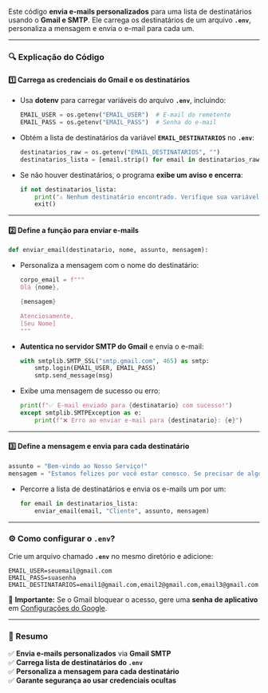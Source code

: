 
Este código **envia e-mails personalizados** para uma lista de destinatários usando o **Gmail e SMTP**. Ele carrega os destinatários de um arquivo **`.env`**, personaliza a mensagem e envia o e-mail para cada um.

---

### **🔍 Explicação do Código**
#### 1️⃣ **Carrega as credenciais do Gmail e os destinatários**
- Usa **dotenv** para carregar variáveis do arquivo **`.env`**, incluindo:
  ```python
  EMAIL_USER = os.getenv("EMAIL_USER")  # E-mail do remetente
  EMAIL_PASS = os.getenv("EMAIL_PASS")  # Senha do e-mail
  ```
- Obtém a lista de destinatários da variável **`EMAIL_DESTINATARIOS`** no **`.env`**:
  ```python
  destinatarios_raw = os.getenv("EMAIL_DESTINATARIOS", "")
  destinatarios_lista = [email.strip() for email in destinatarios_raw.split(",") if email.strip()]
  ```
- Se não houver destinatários, o programa **exibe um aviso e encerra**:
  ```python
  if not destinatarios_lista:
      print("⚠ Nenhum destinatário encontrado. Verifique sua variável EMAIL_DESTINATARIOS no .env.")
      exit()
  ```

---

#### 2️⃣ **Define a função para enviar e-mails**
```python
def enviar_email(destinatario, nome, assunto, mensagem):
```
- Personaliza a mensagem com o nome do destinatário:
  ```python
  corpo_email = f"""
  Olá {nome},

  {mensagem}

  Atenciosamente,
  [Seu Nome]
  """
  ```
- **Autentica no servidor SMTP do Gmail** e envia o e-mail:
  ```python
  with smtplib.SMTP_SSL("smtp.gmail.com", 465) as smtp:
      smtp.login(EMAIL_USER, EMAIL_PASS)
      smtp.send_message(msg)
  ```
- Exibe uma mensagem de sucesso ou erro:
  ```python
  print(f"✅ E-mail enviado para {destinatario} com sucesso!")
  except smtplib.SMTPException as e:
      print(f"❌ Erro ao enviar e-mail para {destinatario}: {e}")
  ```

---

#### 3️⃣ **Define a mensagem e envia para cada destinatário**
```python
assunto = "Bem-vindo ao Nosso Serviço!"
mensagem = "Estamos felizes por você estar conosco. Se precisar de algo, estamos à disposição."
```
- Percorre a lista de destinatários e envia os e-mails um por um:
  ```python
  for email in destinatarios_lista:
      enviar_email(email, "Cliente", assunto, mensagem)
  ```

---

### **⚙ Como configurar o `.env`?**
Crie um arquivo chamado **`.env`** no mesmo diretório e adicione:
```
EMAIL_USER=seuemail@gmail.com
EMAIL_PASS=suasenha
EMAIL_DESTINATARIOS=email1@gmail.com,email2@gmail.com,email3@gmail.com
```
🔴 **Importante:** Se o Gmail bloquear o acesso, gere uma **senha de aplicativo** em [Configurações do Google](https://myaccount.google.com/security).

---

### **📌 Resumo**
✅ **Envia e-mails personalizados** via **Gmail SMTP**  
✅ **Carrega lista de destinatários do `.env`**  
✅ **Personaliza a mensagem para cada destinatário**  
✅ **Garante segurança ao usar credenciais ocultas**  

